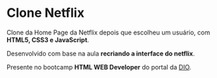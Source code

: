 # Clone Netflix
Clone da Home Page da Netflix depois que escolheu um usuário, com **HTML5, CSS3 e JavaScript**.

Desenvolvido com base na aula __recriando a interface do netflix__.

Presente no bootcamp **HTML WEB Developer** do portal da [DIO](https://digitalinnovation.one/sign-in).
